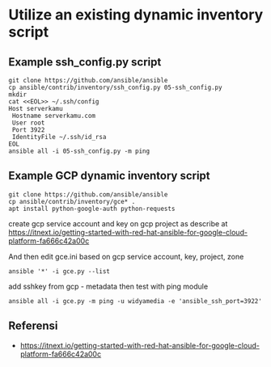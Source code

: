 # Utilize an existing dynamic inventory script

## Example ssh_config.py script
```
git clone https://github.com/ansible/ansible
cp ansible/contrib/inventory/ssh_config.py 05-ssh_config.py
mkdir
cat <<EOL>> ~/.ssh/config
Host serverkamu
 Hostname serverkamu.com
 User root
 Port 3922
 IdentityFile ~/.ssh/id_rsa
EOL
ansible all -i 05-ssh_config.py -m ping
```

## Example GCP dynamic inventory script
```
git clone https://github.com/ansible/ansible
cp ansible/contrib/inventory/gce* .
apt install python-google-auth python-requests
```
create gcp service account and key on gcp project as describe at https://itnext.io/getting-started-with-red-hat-ansible-for-google-cloud-platform-fa666c42a00c

And then edit gce.ini based on gcp service account, key, project, zone

```
ansible '*' -i gce.py --list
```
add sshkey from gcp - metadata then test with ping module
```
ansible all -i gce.py -m ping -u widyamedia -e 'ansible_ssh_port=3922'
```

## Referensi
* https://itnext.io/getting-started-with-red-hat-ansible-for-google-cloud-platform-fa666c42a00c
